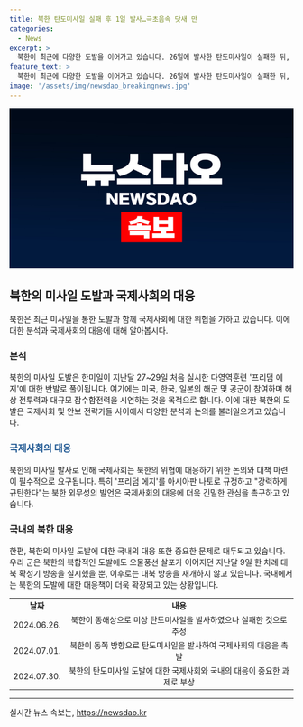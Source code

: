 ```yaml
---
title: 북한 탄도미사일 실패 후 1일 발사…극초음속 닷새 만
categories:
  - News
excerpt: >
  북한이 최근에 다양한 도발을 이어가고 있습니다. 26일에 발사한 탄도미사일이 실패한 뒤, 1일에 다시 동쪽 방향으로 탄도미사일을 발사하며 대한민국과 미국의 다영역훈련 프리덤 에지에도 반발하고 있습니다. 또한 북한은 미사일 뿐만 아니라 오물풍선과 GPS 전파 방해 등 다양한 도발을 이어가고 있는데, 이에 대해 군은 대북 확성기 방송을 실시하며 대응하고 있습니다. 이러한 상황에서 북한이 미국, 한국, 일본 등의 다양한 도발에 대한 대응을 예고하고 있습니다.
feature_text: >
  북한이 최근에 다양한 도발을 이어가고 있습니다. 26일에 발사한 탄도미사일이 실패한 뒤, 1일에 다시 동쪽 방향으로 탄도미사일을 발사하며 대한민국과 미국의 다영역훈련 프리덤 에지에도 반발하고 있습니다. 또한 북한은 미사일 뿐만 아니라 오물풍선과 GPS 전파 방해 등 다양한 도발을 이어가고 있는데, 이에 대해 군은 대북 확성기 방송을 실시하며 대응하고 있습니다. 이러한 상황에서 북한이 미국, 한국, 일본 등의 다양한 도발에 대한 대응을 예고하고 있습니다.
image: '/assets/img/newsdao_breakingnews.jpg'
---
```


<p><img src="/assets/img/newsdao_breakingnews.jpg" alt="implanttips 속보" /></p>

<h2 data-ke-size="size26">북한의 미사일 도발과 국제사회의 대응</h2>

<p data-ke-size="size16">북한은 최근 미사일을 통한 도발과 함께 국제사회에 대한 위협을 가하고 있습니다. 이에 대한 분석과 국제사회의 대응에 대해 알아봅시다.</p>

<h3>분석</h3>

<p data-ke-size="size16">북한의 미사일 도발은 한미일이 지난달 27~29일 처음 실시한 다영역훈련 '프리덤 에지'에 대한 반발로 풀이됩니다. 여기에는 미국, 한국, 일본의 해군 및 공군이 참여하며 해상 전투력과 대규모 잠수함전력을 시연하는 것을 목적으로 합니다. 이에 대한 북한의 도발은 국제사회 및 안보 전략가들 사이에서 다양한 분석과 논의를 불러일으키고 있습니다.</p>

<h3><span style="color: #1a5490;">국제사회의 대응</span></h3>

<p data-ke-size="size16">북한의 미사일 발사로 인해 국제사회는 북한의 위협에 대응하기 위한 논의와 대책 마련이 필수적으로 요구됩니다. 특히 '프리덤 에지'를 아시아판 나토로 규정하고 "강력하게 규탄한다"는 북한 외무성의 발언은 국제사회의 대응에 더욱 긴밀한 관심을 촉구하고 있습니다.</p>

<h3>국내의 북한 대응</h3>

<p data-ke-size="size16">한편, 북한의 미사일 도발에 대한 국내의 대응 또한 중요한 문제로 대두되고 있습니다. 우리 군은 북한의 복합적인 도발에도 오물풍선 살포가 이어지던 지난달 9일 한 차례 대북 확성기 방송을 실시했을 뿐, 이후로는 대북 방송을 재개하지 않고 있습니다. 국내에서는 북한의 도발에 대한 대응책이 더욱 확장되고 있는 상황입니다.</p>

<table>
  <tr>
    <td style="text-align: center; height: 17px;"><b>날짜</b></td>
    <td style="text-align: center; height: 17px;"><b>내용</b></td>
  </tr>
  <tr>
    <td style="text-align: center; height: 17px;">2024.06.26.</td>
    <td style="text-align: center; height: 17px;">북한이 동해상으로 미상 탄도미사일을 발사하였으나 실패한 것으로 추정</td>
  </tr>
  <tr>
    <td style="text-align: center; height: 17px;">2024.07.01.</td>
    <td style="text-align: center; height: 17px;">북한이 동쪽 방향으로 탄도미사일을 발사하여 국제사회의 대응을 촉발</td>
  </tr>
  <tr>
    <td style="text-align: center; height: 17px;">2024.07.30.</td>
    <td style="text-align: center; height: 17px;">북한의 탄도미사일 도발에 대한 국제사회와 국내의 대응이 중요한 과제로 부상</td>
  </tr>
</table>

<hr>
실시간 뉴스 속보는, <a href="https://newsdao.kr" rel="dofollow">https://newsdao.kr</a>


